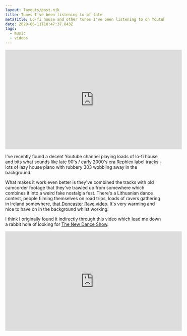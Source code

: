 ```yaml
---
layout: layouts/post.njk
title: Tunes I've been listening to of late
metaTitle: Lo-fi house and other tunes I've been listening to on Youtube
date: 2020-06-11T18:47:37.843Z
tags:
  - music
  - videos
---
```

<iframe width="560" height="315" src="https://www.youtube.com/embed/uGZOzKR7Pyk" frameborder="0" allow="accelerometer; autoplay; encrypted-media; gyroscope; picture-in-picture" allowfullscreen></iframe>

I've recently found a decent Youtube channel playing loads of lo-fi house and bits what sounds like late 90's / early 2000's era Rephlex label tracks - lots of lazy house piano with rubbery 303 wobbling away in the background. 

What makes it work even better is they've combined the tracks with old camcorder footage that they've trawled up from somewhere which combines it into a weird fake nostalgia fest. There's a Lithuanian dance contest, people filming themselves on road trips, loads of ravers gathering in Ireland somewhere, [that Doncaster Rave video](https://www.youtube.com/watch?v=bM3xf87CbIQ). It's very warming and nice to have on in the background whilst working.

I think I originally found it indirectly through this video which lead me down a rabbit hole of looking for [The New Dance Show](https://www.youtube.com/results?search_query=the+new+dance+show).

<iframe width="560" height="315" src="https://www.youtube.com/embed/DsG5Y1rfkPQ" frameborder="0" allow="accelerometer; autoplay; encrypted-media; gyroscope; picture-in-picture" allowfullscreen></iframe>